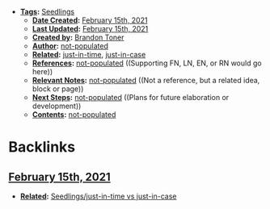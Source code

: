 - **[Tags](<../Tags.md>):** [Seedlings](<../Seedlings.md>)
    - **[Date Created](<../Date Created.md>):** [February 15th, 2021](<../February 15th, 2021.md>)
    - **[Last Updated](<../Last Updated.md>):** [February 15th, 2021](<../February 15th, 2021.md>)
    - **[Created by](<../Created by.md>):** [Brandon Toner](<../Brandon Toner.md>)
    - **[Author](<../Author.md>):** [not-populated](<../not-populated.md>)
    - **[Related](<../Related.md>):** [just-in-time](<../just-in-time.md>), [just-in-case](<../just-in-case.md>)
    - **[References](<../References.md>):** [not-populated](<../not-populated.md>) ((Supporting FN, LN, EN, or RN would go here))
    - **[Relevant Notes](<../Relevant Notes.md>):** [not-populated](<../not-populated.md>) ((Not a reference, but a related idea, block or page))
    - **[Next Steps](<../Next Steps.md>):** [not-populated](<../not-populated.md>) ((Plans for future elaboration or development))
    - **[Contents](<../Contents.md>):** [not-populated](<../not-populated.md>)

# Backlinks
## [February 15th, 2021](<February 15th, 2021.md>)
- **[Related](<../Related.md>):** [Seedlings/just-in-time vs just-in-case](<../Seedlings/just-in-time vs just-in-case.md>)

